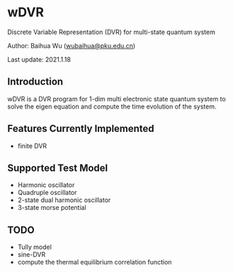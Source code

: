 # wDVR
Discrete Variable Representation (DVR) for multi-state quantum system

Author: Baihua Wu (wubaihua@pku.edu.cn)

Last update: 2021.1.18



## Introduction

wDVR is a DVR program for 1-dim multi electronic state quantum system to solve the eigen equation and compute the time evolution of the system.





## Features Currently Implemented

* finite DVR





## Supported Test Model

* Harmonic oscillator
* Quadruple oscillator
* 2-state dual harmonic oscillator
* 3-state morse potential



## TODO

* Tully model
* sine-DVR
* compute the thermal equilibrium correlation function

